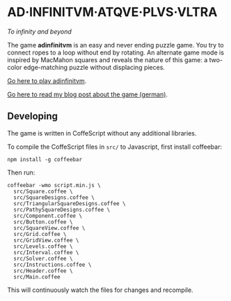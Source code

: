 AD·INFINITVM·ATQVE·PLVS·VLTRA
=============================

*To infinity and beyond*

The game **adinfinitvm** is an easy and never ending puzzle game. You try to
connect ropes to a loop without end by rotating. An alternate game mode
is inspired by MacMahon squares and reveals the nature of this game: a two-color
edge-matching puzzle without displacing pieces.

[Go here to play adinfinitvm](http://bxt.github.io/adinfinitvm/).

[Go here to read my blog post about the game (german)](http://bernhardhaeussner.de/blog/134_Ein_sch%C3%B6nes_Online-Spiel_names_adinfinitvm).

Developing
----------

The game is written in CoffeScript without any additional libraries.

To compile the CoffeScript files in `src/` to Javascript, first install coffeebar:

    npm install -g coffeebar

Then run:

    coffeebar -wmo script.min.js \
      src/Square.coffee \
      src/SquareDesigns.coffee \
      src/TriangularSquareDesigns.coffee \
      src/PathySquareDesigns.coffee \
      src/Component.coffee \
      src/Button.coffee \
      src/SquareView.coffee \
      src/Grid.coffee \
      src/GridView.coffee \
      src/Levels.coffee \
      src/Interval.coffee \
      src/Solver.coffee \
      src/Instructions.coffee \
      src/Header.coffee \
      src/Main.coffee

This will continuously watch the files for changes and recompile.
